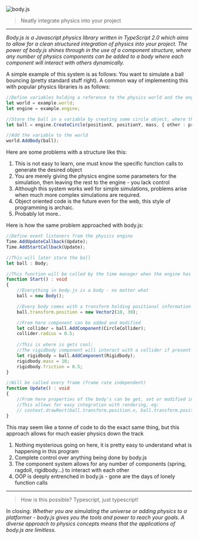 ![body.js](https://raw.githubusercontent.com/cameron-bell/body.js/master/misc/images/Logo.png)
> Neatly integrate physics into your project

---

*Body.js is a Javascript physics library written in TypeScript 2.0 which aims to allow for a clean structured integration of physics into your project. The power of body.js shines through in the use of a component structure, where any number of physics components can be added to a body where each component will interact with others dynamically.*

A simple example of this system is as follows: You want to simulate a ball bouncing (pretty standard stuff right). A common way of implementing this with popular physics libraries is as follows:

```typescript
//Define variables holding a reference to the physics world and the engine
let world = example.world;
let engine = example.engine;

//Store the ball in a variable by creating some circle object, where the properties such as friction will be parsed through json
let ball = engine.CreateCircle(positionX, positionY, mass, { other : properties });

//Add the variable to the world
world.AddBody(ball);
```

Here are some problems with a structure like this:
1. This is not easy to learn, one must know the specific function calls to generate the desired object
2. You are merely giving the physics engine some parameters for the simulation, then leaving the rest to the engine - you lack control
3. Although this system works well for simple simulations, problems arise when much more complex simulations are required.
4. Object oriented code is the future even for the web, this style of programming is archaic.
5. Probably lot more..

Here is how the same problem approached with body.js:

```typescript
//Define event listeners from the physics engine
Time.AddUpdateCallback(Update);
Time.AddStartCallback(Update);

//This will later store the ball
let ball : Body;

//This function will be called by the time manager when the engine has been set up
function Start() : void
{
    //Everything in body.js is a body - no matter what
    ball = new Body();

    //Every body comes with a transform holding positional information
    ball.transform.position = new Vector2(10, 30);

    //From here component can be added and modified
    let collider = ball.AddComponent(CircleCollider);
    collider.radius = 0.5;
    
    //This is where is gets cool:
    //The rigidbody component will interact with a collider if present
    let rigidbody = ball.AddComponent(Rigidbody);
    rigidbody.mass = 10;
    rigidbody.friction = 0.5;
}

//Will be called every frame (frame rate independent)
function Update() : void
{
    //From here properties of the body's can be get, set or modified in real time
    //This allows for easy integration with rendering, eg:
    // context.drawRect(ball.transform.position.x, ball.transform.position.y, ball.transform.scale.x, ball.transform.scale.y);
}
```

This may seem like a tonne of code to do the exact same thing, but this approach allows for much easier physics down the track
1. Nothing mysterious going on here, it is pretty easy to understand what is happening in this program
2. Complete control over anything being done by body.js
3. The component system allows for any number of components (spring, ragdoll, rigidbody...) to interact with each other
4. OOP is deeply entrenched in body.js - gone are the days of lonely function calls

---

> How is this possible? Typescript, just typescript!

In closing:
*Whether you are simulating the universe or adding physics to a platformer - body.js gives you the tools and power to reach your goals. A diverse approach to physics concepts means that the applications of body.js are limitless.*